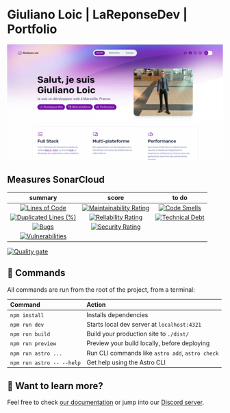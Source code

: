 # Giuliano Loic | LaReponseDev | Portfolio

![portfolio](https://github.com/DevWeb13/la-reponse-dev-astro/blob/master/public/assets/home-page.png)

## Measures SonarCloud

|                                                                                                          summary                                                                                                           |                                                                                                       score                                                                                                        |                                                                                                  to do                                                                                                  |
| :------------------------------------------------------------------------------------------------------------------------------------------------------------------------------------------------------------------------: | :----------------------------------------------------------------------------------------------------------------------------------------------------------------------------------------------------------------: | :-----------------------------------------------------------------------------------------------------------------------------------------------------------------------------------------------------: |
|              [![Lines of Code](https://sonarcloud.io/api/project_badges/measure?project=DevWeb13_la-reponse-dev-astro&metric=ncloc)](https://sonarcloud.io/summary/new_code?id=DevWeb13_la-reponse-dev-astro)              |  [![Maintainability Rating](https://sonarcloud.io/api/project_badges/measure?project=DevWeb13_la-reponse-dev-astro&metric=sqale_rating)](https://sonarcloud.io/summary/new_code?id=DevWeb13_la-reponse-dev-astro)  |  [![Code Smells](https://sonarcloud.io/api/project_badges/measure?project=DevWeb13_la-reponse-dev-astro&metric=code_smells)](https://sonarcloud.io/summary/new_code?id=DevWeb13_la-reponse-dev-astro)   |
| [![Duplicated Lines (%)](https://sonarcloud.io/api/project_badges/measure?project=DevWeb13_la-reponse-dev-astro&metric=duplicated_lines_density)](https://sonarcloud.io/summary/new_code?id=DevWeb13_la-reponse-dev-astro) | [![Reliability Rating](https://sonarcloud.io/api/project_badges/measure?project=DevWeb13_la-reponse-dev-astro&metric=reliability_rating)](https://sonarcloud.io/summary/new_code?id=DevWeb13_la-reponse-dev-astro) | [![Technical Debt](https://sonarcloud.io/api/project_badges/measure?project=DevWeb13_la-reponse-dev-astro&metric=sqale_index)](https://sonarcloud.io/summary/new_code?id=DevWeb13_la-reponse-dev-astro) |
|                   [![Bugs](https://sonarcloud.io/api/project_badges/measure?project=DevWeb13_la-reponse-dev-astro&metric=bugs)](https://sonarcloud.io/summary/new_code?id=DevWeb13_la-reponse-dev-astro)                   |    [![Security Rating](https://sonarcloud.io/api/project_badges/measure?project=DevWeb13_la-reponse-dev-astro&metric=security_rating)](https://sonarcloud.io/summary/new_code?id=DevWeb13_la-reponse-dev-astro)    |                                                                                                                                                                                                         |
|        [![Vulnerabilities](https://sonarcloud.io/api/project_badges/measure?project=DevWeb13_la-reponse-dev-astro&metric=vulnerabilities)](https://sonarcloud.io/summary/new_code?id=DevWeb13_la-reponse-dev-astro)        |                                                                                                                                                                                                                    |

[![Quality gate](https://sonarcloud.io/api/project_badges/quality_gate?project=DevWeb13_la-reponse-dev-astro)](https://sonarcloud.io/summary/new_code?id=DevWeb13_la-reponse-dev-astro)

## 🧞 Commands

All commands are run from the root of the project, from a terminal:

| Command                   | Action                                           |
| :------------------------ | :----------------------------------------------- |
| `npm install`             | Installs dependencies                            |
| `npm run dev`             | Starts local dev server at `localhost:4321`      |
| `npm run build`           | Build your production site to `./dist/`          |
| `npm run preview`         | Preview your build locally, before deploying     |
| `npm run astro ...`       | Run CLI commands like `astro add`, `astro check` |
| `npm run astro -- --help` | Get help using the Astro CLI                     |

## 👀 Want to learn more?

Feel free to check [our documentation](https://docs.astro.build) or jump into our [Discord server](https://astro.build/chat).
